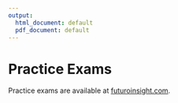 ```yaml
---
output:
  html_document: default
  pdf_document: default
---
```


# Practice Exams

Practice exams are available at [futuroinsight.com](https://www.futuroinsight.com/pricing).

